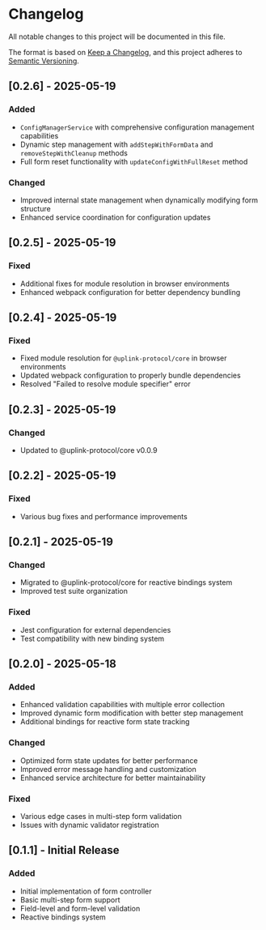 # Changelog

All notable changes to this project will be documented in this file.

The format is based on [Keep a Changelog](https://keepachangelog.com/en/1.0.0/),
and this project adheres to [Semantic Versioning](https://semver.org/spec/v2.0.0.html).

## [0.2.6] - 2025-05-19

### Added
- `ConfigManagerService` with comprehensive configuration management capabilities
- Dynamic step management with `addStepWithFormData` and `removeStepWithCleanup` methods
- Full form reset functionality with `updateConfigWithFullReset` method

### Changed
- Improved internal state management when dynamically modifying form structure
- Enhanced service coordination for configuration updates

## [0.2.5] - 2025-05-19

### Fixed
- Additional fixes for module resolution in browser environments
- Enhanced webpack configuration for better dependency bundling

## [0.2.4] - 2025-05-19

### Fixed
- Fixed module resolution for `@uplink-protocol/core` in browser environments
- Updated webpack configuration to properly bundle dependencies
- Resolved "Failed to resolve module specifier" error

## [0.2.3] - 2025-05-19

### Changed
- Updated to @uplink-protocol/core v0.0.9

## [0.2.2] - 2025-05-19

### Fixed
- Various bug fixes and performance improvements

## [0.2.1] - 2025-05-19

### Changed
- Migrated to @uplink-protocol/core for reactive bindings system
- Improved test suite organization

### Fixed
- Jest configuration for external dependencies
- Test compatibility with new binding system

## [0.2.0] - 2025-05-18

### Added
- Enhanced validation capabilities with multiple error collection
- Improved dynamic form modification with better step management
- Additional bindings for reactive form state tracking

### Changed
- Optimized form state updates for better performance
- Improved error message handling and customization
- Enhanced service architecture for better maintainability

### Fixed
- Various edge cases in multi-step form validation
- Issues with dynamic validator registration

## [0.1.1] - Initial Release

### Added
- Initial implementation of form controller
- Basic multi-step form support
- Field-level and form-level validation
- Reactive bindings system
